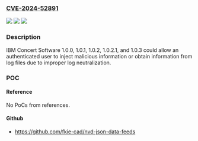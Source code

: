 ### [CVE-2024-52891](https://cve.mitre.org/cgi-bin/cvename.cgi?name=CVE-2024-52891)
![](https://img.shields.io/static/v1?label=Product&message=Concert%20Software&color=blue)
![](https://img.shields.io/static/v1?label=Version&message=%3D%201.0.0%2C%201.0.1%2C%201.0.2%2C%201.0.2.1%2C%201.0.3%20&color=brighgreen)
![](https://img.shields.io/static/v1?label=Vulnerability&message=CWE-117%20Improper%20Output%20Neutralization%20for%20Logs&color=brighgreen)

### Description

IBM Concert Software 1.0.0, 1.0.1, 1.0.2, 1.0.2.1, and 1.0.3 could allow an authenticated user to inject malicious information or obtain information from log files due to improper log neutralization.

### POC

#### Reference
No PoCs from references.

#### Github
- https://github.com/fkie-cad/nvd-json-data-feeds

